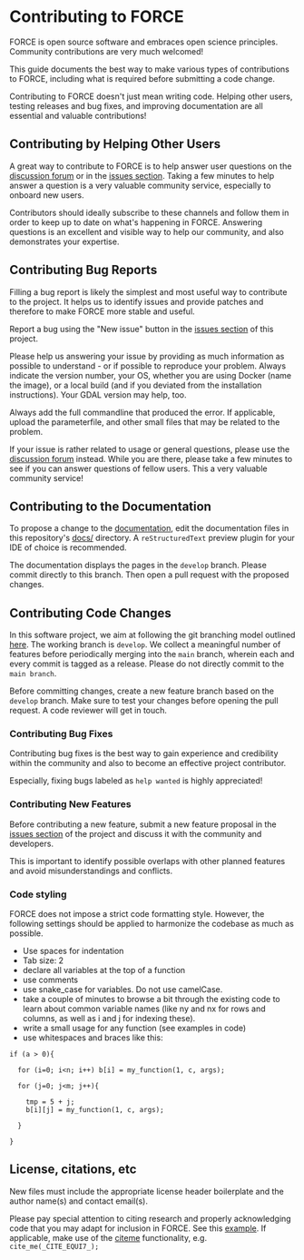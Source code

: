 # Contributing to FORCE

FORCE is open source software and embraces open science principles.
Community contributions are very much welcomed!

This guide documents the best way to make various types of contributions to FORCE,
including what is required before submitting a code change.

Contributing to FORCE doesn't just mean writing code.
Helping other users, testing releases and bug fixes, and improving documentation are all essential and valuable contributions!


## Contributing by Helping Other Users

A great way to contribute to FORCE is to help answer user questions on the [discussion forum](https://github.com/davidfrantz/force/discussions)
or in the [issues section](https://github.com/davidfrantz/force/issues).
Taking a few minutes to help answer a question is a very valuable community service, especially to onboard new users.

Contributors should ideally subscribe to these channels and follow them in order to keep up to date on what's happening in FORCE.
Answering questions is an excellent and visible way to help our community, and also demonstrates your expertise.


## Contributing Bug Reports

Filling a bug report is likely the simplest and most useful way to contribute to the project.
It helps us to identify issues and provide patches and therefore to make FORCE more stable and useful.

Report a bug using the "New issue" button in the [issues section](https://github.com/davidfrantz/force/issues) of this project.

Please help us answering your issue by providing as much information as possible to understand - or if possible to reproduce your problem.
Always indicate the version number, your OS, whether you are using Docker (name the image), or a local build (and if you deviated from the installation instructions). Your GDAL version may help, too.

Always add the full commandline that produced the error.
If applicable, upload the parameterfile, and other small files that may be related to the problem.

If your issue is rather related to usage or general questions, please use the [discussion forum](https://github.com/davidfrantz/force/discussions) instead.
While you are there, please take a few minutes to see if you can answer questions of fellow users.
This a very valuable community service!


## Contributing to the Documentation

To propose a change to the [documentation](https://force-eo.readthedocs.io/en/latest/),
edit the documentation files in this repository's [docs/](github.com/davidfrantz/force/tree/develop/docs) directory.
A ``reStructuredText`` preview plugin for your IDE of choice is recommended.

The documentation displays the pages in the ``develop`` branch. Please commit directly to this branch.
Then open a pull request with the proposed changes.


## Contributing Code Changes

In this software project, we aim at following the git branching model outlined [here](https://nvie.com/posts/a-successful-git-branching-model/).
The working branch is ``develop``.
We collect a meaningful number of features before periodically merging into the ``main`` branch, wherein each and every commit is tagged as a release.
Please do not directly commit to the ``main branch``.

Before committing changes, create a new feature branch based on the ``develop`` branch.
Make sure to test your changes before opening the pull request.
A code reviewer will get in touch.


### Contributing Bug Fixes

Contributing bug fixes is the best way to gain experience and credibility within the community and also to become an effective project contributor.

Especially, fixing bugs labeled as ``help wanted`` is highly appreciated!


### Contributing New Features

Before contributing a new feature, submit a new feature proposal in the [issues section](https://github.com/davidfrantz/force/issues) of the project and discuss it with the community and developers.

This is important to identify possible overlaps with other planned features and avoid misunderstandings and conflicts.


### Code styling

FORCE does not impose a strict code formatting style.
However, the following settings should be applied to harmonize the codebase as much as possible.

* Use spaces for indentation
* Tab size: 2
* declare all variables at the top of a function
* use comments
* use snake_case for variables. Do not use camelCase.
* take a couple of minutes to browse a bit through the existing code to learn about common variable names (like ny and nx for rows and columns, as well as i and j for indexing these).
* write a small usage for any function (see examples in code)
* use whitespaces and braces like this:

```
if (a > 0){
  
  for (i=0; i<n; i++) b[i] = my_function(1, c, args);

  for (j=0; j<m; j++){

    tmp = 5 + j;
    b[i][j] = my_function(1, c, args);

  }
  
}
```


## License, citations, etc

New files must include the appropriate license header boilerplate and the author name(s) and contact email(s).

Please pay special attention to citing research and properly acknowledging code that you may adapt for inclusion in FORCE.
See this [example](https://github.com/davidfrantz/force/blob/master/src/lower-level/equi7-ll.c).
If applicable, make use of the [citeme](https://github.com/davidfrantz/force/blob/master/src/cross-level/cite-cl.c) functionality, e.g. ``cite_me(_CITE_EQUI7_);``
